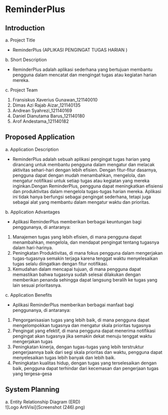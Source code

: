 # ReminderPlus
## Introduction	
a. Project Title		
* ReminderPlus (APLIKASI PENGINGAT TUGAS HARIAN )	

b. Short Description		
* ReminderPlus adalah aplikasi sederhana yang bertujuan membantu pengguna dalam mencatat dan mengingat tugas atau kegiatan harian mereka.	

c. Project Team				
1. Fransiskus Xaverius Gunawan_121140010
2. Dimas Azi Rajab Aizar_121140135
3. Andrean Syahrezi_121140169
4. Daniel Dianutama Barus_121140180
5. Arof Andestama_121140182

## Proposed Application						
a. Application Description						
* ReminderPlus adalah sebuah aplikasi pengingat tugas harian yang dirancang untuk membantu pengguna dalam mengatur dan melacak aktivitas sehari-hari dengan lebih efisien. Dengan fitur-fitur dasarnya, pengguna dapat dengan mudah menambahkan, mengelola, dan mengatur notifikasi untuk setiap tugas atau kegiatan yang mereka inginkan.Dengan ReminderPlus, pengguna dapat meningkatkan efisiensi dan produktivitas dalam mengelola tugas-tugas harian mereka. Aplikasi ini tidak hanya berfungsi sebagai pengingat sederhana, tetapi juga sebagai alat yang membantu dalam mengatur waktu dan prioritas.
    
b. Application Advantages				
* Aplikasi ReminderPlus memberikan berbagai keuntungan bagi penggunanya, di antaranya:
1. Manajemen tugas yang lebih efisien, di mana pengguna dapat menambahkan, mengelola, dan mendapat pengingat tentang tugasnya dalam hari-harinya.
2. Peningkatan Produktivitas, di mana fokus pengguna dalam mengerjakan tugas-tugasnya semakin terjaga karena tenggat waktu menyelesaikan tugas selalu diingatkan dengan fitur notifikasi.
3. Kemudahan dalam mencapai tujuan, di mana pengguna dapat memastikan bahwa tugasnya sudah selesai dilakukan dengan memberikan penanda sehingga dapat langsung beralih ke tugas yang lain sesuai prioritasnya.

c. Application Benefits
* Aplikasi ReminderPlus memberikan berbagai manfaat bagi penggunanya, di antaranya:
1. Pengorganisasian tugas yang lebih baik, di mana pengguna dapat mengelompokkan tugasnya dan mengatur skala prioritas tugasnya
2. Pengingat yang efektif, di mana pengguna dapat menerima notifikasi pengingat akan tugasnya jika semakin dekat menuju tenggat waktu mengerjakan tugas
3. Peningkatan kinerja, dengan tugas-tugas yang lebih terstruktur pengerjaannya baik dari segi skala prioritas dan waktu, pengguna dapat menyelesaikan tugas lebih banyak dan lebih baik.
4. Peningkatan kualitas hidup, dengan tugas yang terselesaikan dengan baik, pengguna dapat terhindar dari kecemasan dan pengerjaan tugas yang tergesa-gesa

## System Planning
a. Entity Relationship Diagram (ERD)	
![Logo ArtiVisi](Screenshot (246).png)
